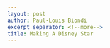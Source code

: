 ```yaml
---
layout: post
author: Paul-Louis Biondi
excerpt_separator: <!--more-->
title: Making A Disney Star
---
```


